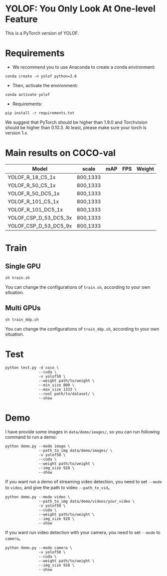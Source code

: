 # YOLOF: You Only Look At One-level Feature

This is a PyTorch version of YOLOF.

# Requirements
- We recommend you to use Anaconda to create a conda environment:
```Shell
conda create -n yolof python=3.6
```

- Then, activate the environment:
```Shell
conda activate yolof
```

- Requirements:
```Shell
pip install -r requirements.txt 
```

We suggest that PyTorch should be higher than 1.9.0 and Torchvision should be higher than 0.10.3. At least, please make sure your torch is version 1.x.

# Main results on COCO-val

| Model                                       |  scale     |   mAP   |  FPS  | Weight|
|---------------------------------------------|------------|---------|-------|-------|
| YOLOF_R_18_C5_1x                            |  800,1333  |         |       |       |
| YOLOF_R_50_C5_1x                            |  800,1333  |         |       |       |
| YOLOF_R_50_DC5_1x                           |  800,1333  |         |       |       |
| YOLOF_R_101_C5_1x                           |  800,1333  |         |       |       |
| YOLOF_R_101_DC5_1x                          |  800,1333  |         |       |       |
| YOLOF_CSP_D_53_DC5_3x                           |  800,1333  |         |       |       |
| YOLOF_CSP_D_53_DC5_9x                           |  800,1333  |         |       |       |


# Train
## Single GPU
```Shell
sh train.sh
```

You can change the configurations of `train.sh`, according to your own situation.

## Multi GPUs
```Shell
sh train_ddp.sh
```

You can change the configurations of `train_ddp.sh`, according to your own situation.

# Test
```Shell
python test.py -d coco \
               --cuda \
               -v yolof50 \
               --weight path/to/weight \
               --min_size 800 \
               --max_size 1333 \
               --root path/to/dataset/ \
               --show
```

# Demo
I have provide some images in `data/demo/images/`, so you can run following command to run a demo:

```Shell
python demo.py --mode image \
               --path_to_img data/demo/images/ \
               -v yolof50 \
               --cuda \
               --weight path/to/weight \
               --img_size 928 \
               --show
```

If you want run a demo of streaming video detection, you need to set `--mode` to `video`, and give the path to video `--path_to_vid`。

```Shell
python demo.py --mode video \
               --path_to_img data/demo/videos/your_video \
               -v yolof50 \
               --cuda \
               --weight path/to/weight \
               --img_size 928 \
               --show
```

If you want run video detection with your camera, you need to set `--mode` to `camera`。

```Shell
python demo.py --mode camera \
               -v yolof50 \
               --cuda \
               --weight path/to/weight \
               --img_size 928 \
               --show
```
